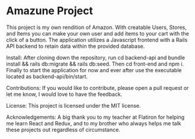 # Amazune Project

This project is my own rendition of Amazon. With creatable Users, Stores, and Items you can make your own user and add items to your cart with the click of a button. The application utilizes a Javascript frontend with a Rails API backend to retain data within the provided database.

Install: After cloning down the repository, run cd backend-api and bundle install && rails db:migrate && rails db:seed. Then cd front-end and npm i.
Finally to start the application for now and ever after use the executable located as backend-api/bin/start.

Contributions: If you would like to contribute, please open a pull request or let me know, I would love to have the feedback.

License: This project is licensed under the MIT license.

Acknowledgements: A big thank you to my teacher at Flatiron for helping me learn React and Redux, and to my brother who always helps me talk these projects out regardless of circumstance.